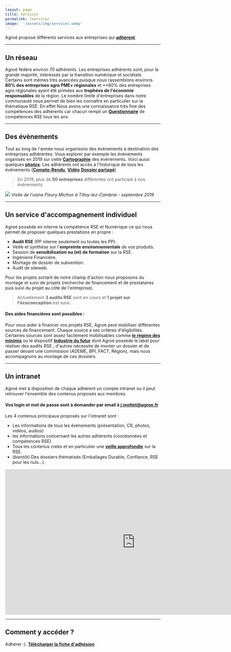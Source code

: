 ```yaml
---
layout: page
title: Services
permalink: /service/
image:  '/assets/img/services.webp'
---
```


Agroé propose différents services aux entreprises qui [**adhèrent**](https://timotte1984.github.io/agroe-jekyll/adhesion/).

---

## Un réseau

Agroé fédère environ 70 adhérents. Les entreprises adhérents sont, pour la grande majorité, intéressés par la transition numérique et sociétale. Certains sont mêmes très avancées puisque nous rassemblons environs **80% des entreprises agro PME+ régionales** et **80% des entreprises agro régionales ayant été primées aux **trophées de l'économie responsables** de la région.
Le nombre limité d'entreprises dans notre communauté nous permet de bien les connaître en particulier sur la thématique RSE. En effet Nous avons une connaissance très fine des compétences des adhérents car chacun rempli un [**Questionnaire**](https://docs.google.com/forms/d/1Od0pOUi3KE2BSPYUhcwCCWLCctbaqsEBCTeyZ9TJ4o0/prefill) de compétences RSE tous les ans.

---

## Des évènements



Tout au long de l'année nous organisons des évènements à destination des entreprises adhérentes.
Vous explorer par exemple les évènements organisés en 2019 sur cette [**Cartographie**](https://hackmd.io/@8Id68ZDnQ1SDnVKIgQez-w/SkPFZqHAr) des évènements.
Voici aussi quelques [**photos**](https://agroe-website.herokuapp.com/events/58).
Les adhérents ont accès à l'historique de tous les évènements ([**Compte-Rendu**](https://agroe-website.herokuapp.com/users/sign_in), [**Vidéo**](https://agroe-website.herokuapp.com/users/sign_in) [**Dossier partagé**](https://cloud.cestlebouquet.fr/index.php/s/DtYJEQHYQoPWGF8))


> En 2019, plus de **50 entreprises** différentes ont participé à nos évènements.

![](https://res.cloudinary.com/julienmottet/image/upload/v1568022952/vmtbpdjxs1zohtpgd2dl.jpg)
*Visite de l'usine Fleury Michon à Tilloy-lez-Cambrai - septembre 2019*

---

## Un service d'accompagnement individuel

Agroé possède en interne la compétence RSE et Numérique ce qui nous permet de proposer quelques prestations en propre :
- **Audit RSE** (PP interne seulement ou toutes les PP).
- Veille et synthèse sur l'**empreinte environnementale** de vos produits.
- Session de **sensibilisation ou (et) de formation** sur la RSE.
- Ingénierie Financière.
- Montage de dossier de subvention.
- Audit de siteweb.

Pour les projets sortant de notre champ d'action nous proposons du montage et suivi de projets (recherche de financement et de prestataires puis suivi du projet au côté de l'entreprise).

> Actuellement **3 audits RSE** sont en cours et **1 projet sur l'écoconception** est suivi.

#### Des aides financières sont possibles :
Pour vous aider à financer vos projets RSE, Agroé peut mobiliser différentes sources de financement.
Chaque source a ses critères d'éligibilités. Certaines sources sont assez facilement mobilisables comme [**le régime des minimis**](https://www.sogedev.com/blog/2016/02/03/regles-minimis-aides-a-cumuler/) ou le dispositif [**Industrie du futur**](https://www.hautsdefrance-id.fr/le-programme-industrie-du-futur-saccelere-en-region-hauts-de-france/) dont Agroé possède le label pour réaliser des audits RSE ; d'autres nécessite de monter un dossier et de passer devant une commission (ADEME, BPI, FACT, Région), mais nous accompagnons au montage de ces dossiers.

---

## Un intranet

Agroé met à disposition de chaque adhérent un compte intranet ou il peut retrouver l'ensemble des contenus proposés aux membres.

#### Vos **login** et **mot de passe** sont à demander par email à j.mottet@agroe.fr

Les 4 contenus principaux proposés sur l'intranet sont :
- Les informations de tous les évènements (présentation, CR, photos, vidéos, audios)
- les informations concernant les autres adhérents (coordonnées et compétences RSE).
- Tous les contenus créés et en particulier une [**veille approfondie**](https://agroe-website.herokuapp.com/users/sign_in) sur la RSE.
- (*bientôt*) Des dossiers thématisés (Emballages Durable, Confiance, RSE pour les nuls...).

<iframe width="840" height="472" src="https://www.youtube.com/embed/iVbNQeo1XzA" frameborder="0" allow="accelerometer; autoplay; encrypted-media; gyroscope; picture-in-picture" allowfullscreen></iframe>

---

## Comment y accéder ?

Adhérer :).
 [**Télécharger la fiche d'adhésion**](https://res.cloudinary.com/julienmottet/image/upload/v1559370042/bulletin-adhesion_AgroClub.pdf)







